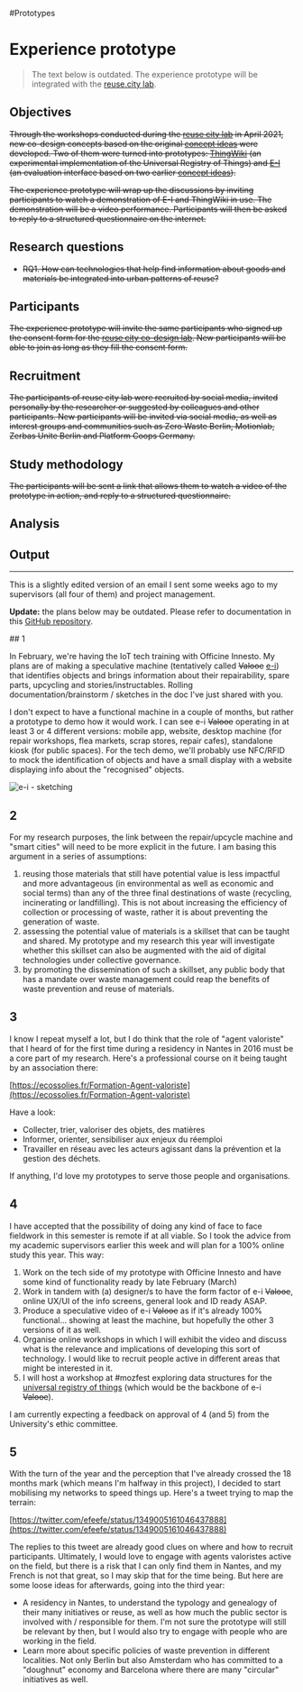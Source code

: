 #Prototypes

# Experience prototype

> The text below is outdated. The experience prototype will be integrated with the [reuse.city lab](/opendott/studies/reuse-city).

## Objectives

~~Through the workshops conducted during the [reuse city lab](/opendott/studies/reuse-city) in April 2021, new co-design concepts based on the original [concept ideas](/opendott/concept-ideas) were developed. Two of them were turned into prototypes: [ThingWiki](/opendott/prototypes/thingwiki) (an experimental implementation of the Universal Registry of Things) and [E-I](/opendott/prototypes/e-i) (an evaluation interface based on two earlier [concept ideas](/opendott/concept-ideas)).~~

~~The experience prototype will wrap up the discussions by inviting participants to watch a demonstration of E-I and ThingWiki in use. The demonstration will be a video performance. Participants will then be asked to reply to a structured questionnaire on the internet.~~

## Research questions

- ~~RQ1. How can technologies that help find information about goods and materials be integrated into urban patterns of reuse?~~

## Participants

~~The experience prototype will invite the same participants who signed up the consent form for the [reuse city co-design lab](/opendott/studies/reuse-city). New participants will be able to join as long as they fill the consent form.~~

## Recruitment

~~The participants of reuse city lab were recruited by social media, invited personally by the researcher or suggested by colleagues and other participants. New participants will be invited via social media, as well as interest groups and communities such as Zero Waste Berlin, Motionlab, Zerbas Unite Berlin and Platform Coops Germany.~~

## Study methodology

~~The participants will be sent a link that allows them to watch a video of the prototype in action, and reply to a structured questionnaire.~~

## Analysis
## Output


---

This is a slightly edited version of an email I sent some weeks ago to my supervisors (all four of them) and project management.

**Update:** the plans below may be outdated. Please refer to documentation in this [GitHub repository](https://github.com/opendott-smartcities/II/tree/main/prototyping/).

## 1

In February, we're having the IoT tech training with Officine Innesto. My plans are of making a speculative machine (tentatively called ~~Valooe~~ [e-i](https://github.com/opendott-smartcities/II/tree/main/prototyping/e-i)) that identifies objects and brings information about their repairability, spare parts, upcycling and stories/instructables. Rolling documentation/brainstorm / sketches in the doc I've just shared with you.

I don't expect to have a functional machine in a couple of months, but rather a prototype to demo how it would work. I can see e-i ~~Valooe~~ operating in at least 3 or 4 different versions: mobile app, website, desktop machine (for repair workshops, flea markets, scrap stores, repair cafes), standalone kiosk (for public spaces). For the tech demo, we'll probably use NFC/RFID to mock the identification of objects and have a small display with a website displaying info about the "recognised" objects.

![e-i - sketching](valooe.png)

## 2

For my research purposes, the link between the repair/upcycle machine and "smart cities" will need to be more explicit in the future. I am basing this argument in a series of assumptions:

 1. reusing those materials that still have potential value is less impactful and more advantageous (in environmental as well as economic and social terms) than any of the three final destinations of waste (recycling, incinerating or landfilling). This is not about increasing the efficiency of collection or processing of waste, rather it is about preventing the generation of waste.
 2. assessing the potential value of materials is a skillset that can be taught and shared. My prototype and my research this year will investigate whether this skillset can also be augmented with the aid of digital technologies under collective governance.
 3. by promoting the dissemination of such a skillset, any public body that has a mandate over waste management could reap the benefits of waste prevention and reuse of materials.


## 3

I know I repeat myself a lot, but I do think that the role of "agent valoriste" that I heard of for the first time during a residency in Nantes in 2016 must be a core part of my research. Here's a professional course on it being taught by an association there:

[https://ecossolies.fr/Formation-Agent-valoriste](https://ecossolies.fr/Formation-Agent-valoriste)

Have a look:

- Collecter, trier, valoriser des objets, des matières
- Informer, orienter, sensibiliser aux enjeux du réemploi
- Travailler en réseau avec les acteurs agissant dans la prévention et la gestion des déchets.

If anything, I'd love my prototypes to serve those people and organisations.

## 4

I have accepted that the possibility of doing any kind of face to face fieldwork in this semester is remote if at all viable. So I took the advice from my academic supervisors earlier this week and will plan for a 100% online study this year. This way:

 1. Work on the tech side of my prototype with Officine Innesto and have some kind of functionality ready by late February (March)
 2. Work in tandem with (a) designer/s to have the form factor of e-i ~~Valooe~~, online UX/UI of the info screens, general look and ID ready ASAP.
 3. Produce a speculative video of e-i ~~Valooe~~ as if it's already 100% functional... showing at least the machine, but hopefully the other 3 versions of it as well.
 4. Organise online workshops in which I will exhibit the video and discuss what is the relevance and implications of developing this sort of technology. I would like to recruit people active in different areas that might be interested in it.
 5. I will host a workshop at #mozfest exploring data structures for the [universal registry of things](../../concepts/universal-registry-things) (which would be the backbone of e-i ~~Valooe~~).

I am currently expecting a feedback on approval of 4 (and 5) from the University's ethic committee.

## 5

With the turn of the year and the perception that I've already crossed the 18 months mark (which means I'm halfway in this project), I decided to start mobilising my networks to speed things up. Here's a tweet trying to map the terrain:

[https://twitter.com/efeefe/status/1349005161046437888](https://twitter.com/efeefe/status/1349005161046437888)

The replies to this tweet are already good clues on where and how to recruit participants. Ultimately, I would love to engage with agents valoristes active on the field, but there is a risk that I can only find them in Nantes, and my French is not that great, so I may skip that for the time being. But here are some loose ideas for afterwards, going into the third year:

 - A residency in Nantes, to understand the typology and genealogy of their many initiatives or reuse, as well as how much the public sector is involved with / responsible for them. I'm not sure the prototype will still be relevant by then, but I would also try to engage with people who are working in the field.
 - Learn more about specific policies of waste prevention in different localities. Not only Berlin but also Amsterdam who has committed to a "doughnut" economy and Barcelona where there are many "circular" initiatives as well.
